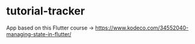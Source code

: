 # tutorial-tracker
App based on this Flutter course -> https://www.kodeco.com/34552040-managing-state-in-flutter/
